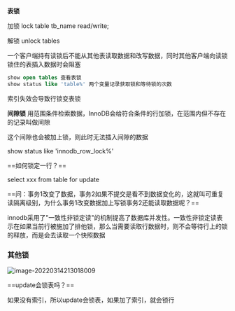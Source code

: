 **表锁**

加锁 lock table tb_name read/write;

解锁 unlock tables

一个客户端持有读锁后不能从其他表读取数据和改写数据，同时其他客户端向读锁锁住的表插入数据时会阻塞

```sql
show open tables 查看表锁
show status like 'table%' 两个变量记录获取锁和等待锁的次数
```

索引失效会导致行锁变表锁

**间隙锁**
用范围条件检索数据，InnoDB会给符合条件的行加锁，在范围内但不存在的记录叫做间隙

这个间隙也会被加上锁，则此时无法插入间隙的数据

show status like 'innodb_row_lock%'

==如何锁定一行？==

select xxx from table for update

==问：事务1改变了数据，事务2如果不提交是看不到数据变化的，这就叫可重复读隔离级别，为什么事务1改变数据加上写锁事务2还能读取数据呢？==

innodb采用了"一致性非锁定读"的机制提高了数据库并发性。一致性非锁定读表示在如果当前行被施加了排他锁，那么当需要读取行数据时，则不会等待行上的锁的释放，而是会去读取一个快照数据

### 其他锁

![image-20220314213018009](E:\学习笔记\typora\img\image-20220314213018009.png)

==update会锁表吗？==

如果没有索引，所以update会锁表，如果加了索引，就会锁行